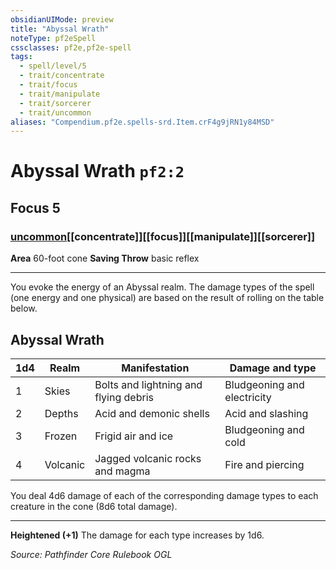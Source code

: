 ```yaml
---
obsidianUIMode: preview
title: "Abyssal Wrath"
noteType: pf2eSpell
cssclasses: pf2e,pf2e-spell
tags:
  - spell/level/5
  - trait/concentrate
  - trait/focus
  - trait/manipulate
  - trait/sorcerer
  - trait/uncommon
aliases: "Compendium.pf2e.spells-srd.Item.crF4g9jRN1y84MSD" 
---
```

# Abyssal Wrath  `pf2:2`  
## Focus 5
### [uncommon](uncommon "Uncommon Rarity Trait")[[concentrate]][[focus]][[manipulate]][[sorcerer]]

**Area** 60-foot cone
**Saving Throw** basic reflex
* * * 
You evoke the energy of an Abyssal realm. The damage types of the spell (one energy and one physical) are based on the result of rolling on the table below.

## Abyssal Wrath

| 1d4 | Realm | Manifestation | Damage and type |
| --- | --- | --- | --- |
| 1 | Skies | Bolts and lightning and flying debris | Bludgeoning and electricity |
| 2 | Depths | Acid and demonic shells | Acid and slashing |
| 3 | Frozen | Frigid air and ice | Bludgeoning and cold |
| 4 | Volcanic | Jagged volcanic rocks and magma | Fire and piercing |

You deal 4d6 damage of each of the corresponding damage types to each creature in the cone (8d6 total damage).

* * *

**Heightened (+1)** The damage for each type increases by 1d6.

*Source: Pathfinder Core Rulebook*
*OGL*